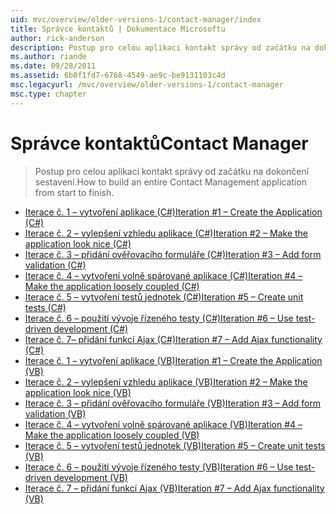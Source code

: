 ```yaml
---
uid: mvc/overview/older-versions-1/contact-manager/index
title: Správce kontaktů | Dokumentace Microsoftu
author: rick-anderson
description: Postup pro celou aplikaci kontakt správy od začátku na dokončení sestavení.
ms.author: riande
ms.date: 09/28/2011
ms.assetid: 6b0f1fd7-6768-4549-ae9c-be9131103c4d
msc.legacyurl: /mvc/overview/older-versions-1/contact-manager
msc.type: chapter
---
```

<a name="contact-manager"></a><span data-ttu-id="0b63f-103">Správce kontaktů</span><span class="sxs-lookup"><span data-stu-id="0b63f-103">Contact Manager</span></span>
====================
> <span data-ttu-id="0b63f-104">Postup pro celou aplikaci kontakt správy od začátku na dokončení sestavení.</span><span class="sxs-lookup"><span data-stu-id="0b63f-104">How to build an entire Contact Management application from start to finish.</span></span>


- [<span data-ttu-id="0b63f-105">Iterace č. 1 – vytvoření aplikace (C#)</span><span class="sxs-lookup"><span data-stu-id="0b63f-105">Iteration #1 – Create the Application (C#)</span></span>](iteration-1-create-the-application-cs.md)
- [<span data-ttu-id="0b63f-106">Iterace č. 2 – vylepšení vzhledu aplikace (C#)</span><span class="sxs-lookup"><span data-stu-id="0b63f-106">Iteration #2 – Make the application look nice (C#)</span></span>](iteration-2-make-the-application-look-nice-cs.md)
- [<span data-ttu-id="0b63f-107">Iterace č. 3 – přidání ověřovacího formuláře (C#)</span><span class="sxs-lookup"><span data-stu-id="0b63f-107">Iteration #3 – Add form validation (C#)</span></span>](iteration-3-add-form-validation-cs.md)
- [<span data-ttu-id="0b63f-108">Iterace č. 4 – vytvoření volně spárované aplikace (C#)</span><span class="sxs-lookup"><span data-stu-id="0b63f-108">Iteration #4 – Make the application loosely coupled (C#)</span></span>](iteration-4-make-the-application-loosely-coupled-cs.md)
- [<span data-ttu-id="0b63f-109">Iterace č. 5 – vytvoření testů jednotek (C#)</span><span class="sxs-lookup"><span data-stu-id="0b63f-109">Iteration #5 – Create unit tests (C#)</span></span>](iteration-5-create-unit-tests-cs.md)
- [<span data-ttu-id="0b63f-110">Iterace č. 6 – použití vývoje řízeného testy (C#)</span><span class="sxs-lookup"><span data-stu-id="0b63f-110">Iteration #6 – Use test-driven development (C#)</span></span>](iteration-6-use-test-driven-development-cs.md)
- [<span data-ttu-id="0b63f-111">Iterace č. 7– přidání funkcí Ajax (C#)</span><span class="sxs-lookup"><span data-stu-id="0b63f-111">Iteration #7 – Add Ajax functionality (C#)</span></span>](iteration-7-add-ajax-functionality-cs.md)
- [<span data-ttu-id="0b63f-112">Iterace č. 1 – vytvoření aplikace (VB)</span><span class="sxs-lookup"><span data-stu-id="0b63f-112">Iteration #1 – Create the Application (VB)</span></span>](iteration-1-create-the-application-vb.md)
- [<span data-ttu-id="0b63f-113">Iterace č. 2 – vylepšení vzhledu aplikace (VB)</span><span class="sxs-lookup"><span data-stu-id="0b63f-113">Iteration #2 – Make the application look nice (VB)</span></span>](iteration-2-make-the-application-look-nice-vb.md)
- [<span data-ttu-id="0b63f-114">Iterace č. 3 – přidání ověřovacího formuláře (VB)</span><span class="sxs-lookup"><span data-stu-id="0b63f-114">Iteration #3 – Add form validation (VB)</span></span>](iteration-3-add-form-validation-vb.md)
- [<span data-ttu-id="0b63f-115">Iterace č. 4 – vytvoření volně spárované aplikace (VB)</span><span class="sxs-lookup"><span data-stu-id="0b63f-115">Iteration #4 – Make the application loosely coupled (VB)</span></span>](iteration-4-make-the-application-loosely-coupled-vb.md)
- [<span data-ttu-id="0b63f-116">Iterace č. 5 – vytvoření testů jednotek (VB)</span><span class="sxs-lookup"><span data-stu-id="0b63f-116">Iteration #5 – Create unit tests (VB)</span></span>](iteration-5-create-unit-tests-vb.md)
- [<span data-ttu-id="0b63f-117">Iterace č. 6 – použití vývoje řízeného testy (VB)</span><span class="sxs-lookup"><span data-stu-id="0b63f-117">Iteration #6 – Use test-driven development (VB)</span></span>](iteration-6-use-test-driven-development-vb.md)
- [<span data-ttu-id="0b63f-118">Iterace č. 7 – přidání funkcí Ajax (VB)</span><span class="sxs-lookup"><span data-stu-id="0b63f-118">Iteration #7 – Add Ajax functionality (VB)</span></span>](iteration-7-add-ajax-functionality-vb.md)
